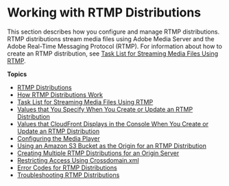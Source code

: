 # Working with RTMP Distributions<a name="distribution-rtmp"></a>

This section describes how you configure and manage RTMP distributions\. RTMP distributions stream media files using Adobe Media Server and the Adobe Real\-Time Messaging Protocol \(RTMP\)\. For information about how to create an RTMP distribution, see [Task List for Streaming Media Files Using RTMP](distribution-rtmp-creating.md)\.

**Topics**
+ [RTMP Distributions](distribution-overview-rtmp.md)
+ [How RTMP Distributions Work](HowStreamingDistributionsWork.md)
+ [Task List for Streaming Media Files Using RTMP](distribution-rtmp-creating.md)
+ [Values that You Specify When You Create or Update an RTMP Distribution](distribution-rtmp-values-specify.md)
+ [Values that CloudFront Displays in the Console When You Create or Update an RTMP Distribution](distribution-rtmp-values-returned.md)
+ [Configuring the Media Player](Streaming_URLs.md)
+ [Using an Amazon S3 Bucket as the Origin for an RTMP Distribution](StreamingDistributionS3Origin.md)
+ [Creating Multiple RTMP Distributions for an Origin Server](distribution-rtmp-multiple.md)
+ [Restricting Access Using Crossdomain\.xml](Streaming_CrossDomain.md)
+ [Error Codes for RTMP Distributions](Streaming_FMSErrors.md)
+ [Troubleshooting RTMP Distributions](Streaming_Troubleshooting.md)